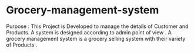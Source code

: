 # Grocery-management-system 
Purpose : This Project is Developed to manage the details of Customer and Products. A system is designed according to admin point of view . A grocery management system is a grocery selling system with their variety of Products .

